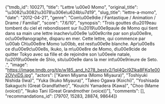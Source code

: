 {"tmdb_id": 100271, "title": "Lettre \u00e0 Momo", "original_title": "\u3082\u3082\u3078\u306e\u624b\u7d19", "slug_title": "lettre-a-momo", "date": "2012-04-21", "genre": "Com\u00e9die / Fantastique / Animation / Drame / Familial", "score": "7.6/10", "synopsis": "Trois gouttes d\u2019eau tombent du ciel et rebondissent sur l\u2019\u00e9paule de Momo qui tient dans sa main une lettre inachev\u00e9e \u00e9crite par son p\u00e8re, oc\u00e9anographe, disparu en mer. Cette lettre, qui commence par \u00ab Ch\u00e8re Momo \u00bb, est rest\u00e9e blanche. Apr\u00e8s ce d\u00e9c\u00e8s, Ikuko, la m\u00e8re de Momo, d\u00e9cide de quitter Tokyo avec sa fille et de rejoindre son \u00eele natale, l\u2019\u00eele de Shio, situ\u00e9e dans la mer int\u00e9rieure de Seto. .", "image": "https://image.tmdb.org/t/p/w185_and_h278_bestv2/1qI4QcI9Zlka8FKq1e002OVyiDS.jpg", "actors": ["Karen Miyama (Momo Miyaura)", "Toshiyuki Nishida (Iwa)", "Yuka (Ikuko Miyaura)", "Takeo Ogawa (Koichi)", "Yoshisada Sakaguchi (Great Grandfather)", "Kouichi Yamadera (Kawa)", "Choo (Mame (voice))", "Ikuko Tani (Great Grandmother (voice))"], "comments": [], "recommandations_id": [79707, 15283, 28874, 98644]}